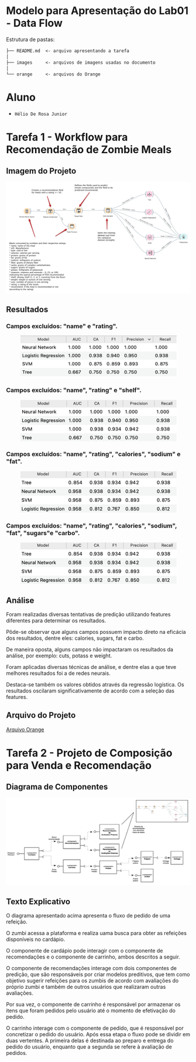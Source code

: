 # Modelo para Apresentação do Lab01 - Data Flow

Estrutura de pastas:

~~~
├── README.md  <- arquivo apresentando a tarefa
│
├── images     <- arquivos de imagens usadas no documento
│
└── orange     <- arquivos do Orange
~~~

# Aluno
* `Hélio De Rosa Junior`

# Tarefa 1 - Workflow para Recomendação de Zombie Meals

## Imagem do Projeto
![Workflow Orange](images/orange-zombie-meals-prediction-heliorosajr.png)

## Resultados

### Campos excluídos: "name" e "rating".
<p align="center">
  <img src="images/analise-1.png" width="427" height="113"/>
</p>

### Campos excluídos: "name", "rating" e "shelf".
<p align="center">
  <img src="images/analise-2.png" width="427" height="113"/>
</p>

### Campos excluídos: "name", "rating", "calories", "sodium" e "fat".
<p align="center">
  <img src="images/analise-4.png" width="427" height="113"/>
</p>

### Campos excluídos: "name", "rating", "calories", "sodium", "fat", "sugars"e "carbo".
<p align="center">
  <img src="images/analise-4.png" width="427" height="113"/>
</p>

## Análise
Foram realizadas diversas tentativas de predição utilizando features diferentes para determinar os resultados.

Pôde-se observar que alguns campos possuem impacto direto na eficácia dos resultados, dentre eles: calories, sugars, fat e carbo.

De maneira oposta, alguns campos não impactaram os resultados da análise, por exemplo: cuts, potass e weight.

Foram aplicadas diversas técnicas de análise, e dentre elas a que teve melhores resultados foi a de redes neurais.

Destaca-se também os valores obtidos através da regressão logística. Os resultados oscilaram significativamente de acordo com a seleção das features.

## Arquivo do Projeto
[Arquivo Orange](orange/zombie-meals-heliorosajr.ows)

# Tarefa 2 - Projeto de Composição para Venda e Recomendação

## Diagrama de Componentes

![Diagrama Venda](images/diagrama-recomendacoes-heliorosajr.png)

## Texto Explicativo
O diagrama apresentado acima apresenta o fluxo de pedido de uma refeição.

O zumbi acessa a plataforma e realiza uama busca para obter as refeições disponíveis no cardápio.

O componente de cardápio pode interagir com o componente de recomendações e o componente de carrinho, ambos descritos a seguir.

O componente de recomendações interage com dois componentes de predição, que são responsáveis por criar modelos preditivos, que tem como objetivo sugerir refeições para os zumbis de acordo com avaliações do próprio zumbi e também de outros usuários que realizaram outras avaliações.

Por sua vez, o componente de carrinho é responsável por armazenar os itens que foram pedidos pelo usuário até o momento de efetivação do pedido.

O carrinho interage com o componente de pedido, que é responsável por concretizar o pedido do usuário. Após essa etapa o fluxo pode se dividir em duas vertentes. A primeira delas é destinada ao preparo e entrega do pedido do usuário, enquanto que a segunda se refere à avaliação de pedidos.